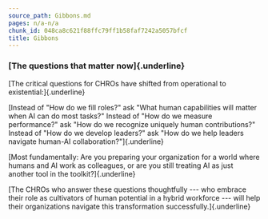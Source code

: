 ```yaml
---
source_path: Gibbons.md
pages: n/a-n/a
chunk_id: 048ca8c621f88ffc79ff1b58faf7242a5057bfcf
title: Gibbons
---
```

### **[The questions that matter now]{.underline}**

[The critical questions for CHROs have shifted from operational to
existential:]{.underline}

[Instead of \"How do we fill roles?\" ask \"What human capabilities will
matter when AI can do most tasks?\" Instead of \"How do we measure
performance?\" ask \"How do we recognize uniquely human contributions?\"
Instead of \"How do we develop leaders?\" ask \"How do we help leaders
navigate human-AI collaboration?\"]{.underline}

[Most fundamentally: Are you preparing your organization for a world
where humans and AI work as colleagues, or are you still treating AI as
just another tool in the toolkit?]{.underline}

[The CHROs who answer these questions thoughtfully --- who embrace their
role as cultivators of human potential in a hybrid workforce --- will
help their organizations navigate this transformation
successfully.]{.underline}
